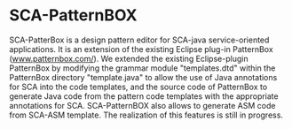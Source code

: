 # SCA-PatternBOX

SCA-PatterBox is a design pattern editor for SCA-java service-oriented applications. 
It is an extension of the existing Eclipse plug-in PatternBox (www.patternbox.com/).
We extended the existing Eclipse-plugin PatternBox by modifying the grammar module "templates.dtd" within the PatternBox directory "template.java" 
to allow the use of Java annotations for SCA into the code
templates, and the source code of PatternBox to generate Java code from the pattern code
templates 
with the appropriate annotations for SCA.
SCA-PatternBOX also allows to generate ASM code from SCA-ASM template. The realization of this features is still in progress.